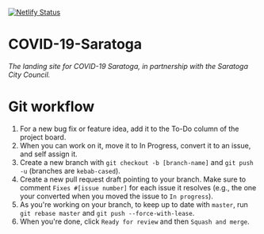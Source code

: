 [![Netlify Status](https://api.netlify.com/api/v1/badges/fc7c6907-428b-44df-ac1b-ee949ed708b2/deploy-status)](https://app.netlify.com/sites/covid19saratoga/deploys)

# COVID-19-Saratoga
*The landing site for COVID-19 Saratoga, in partnership with the Saratoga City Council.*

# Git workflow
1. For a new bug fix or feature idea, add it to the To-Do column of the project board.
2. When you can work on it, move it to In Progress, convert it to an issue, and self assign it.
3. Create a new branch with `git checkout -b [branch-name]` and `git push -u` (branches are `kebab-cased`).
4. Create a new pull request draft pointing to your branch. Make sure to comment `Fixes #[issue number]` for each issue it resolves (e.g., the one your converted when you moved the issue to `In progress`).
5. As you're working on your branch, to keep up to date with `master`, run `git rebase master` and `git push --force-with-lease`.
6. When you're done, click `Ready for review` and then `Squash and merge`.
